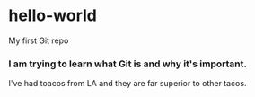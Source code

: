 # hello-world
My first Git repo

### I am trying to learn what Git is and why it's important.

I've had toacos from LA and they are far superior to other tacos.
